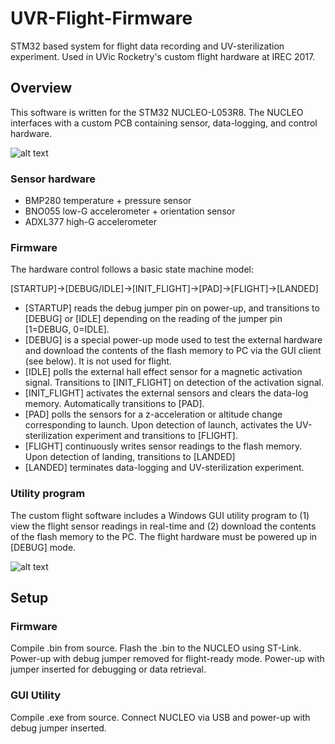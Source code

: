 # UVR-Flight-Firmware

STM32 based system for flight data recording and UV-sterilization experiment. Used in UVic Rocketry's custom flight hardware at IREC 2017.

## Overview
This software is written for the STM32 NUCLEO-L053R8. The NUCLEO interfaces with a custom PCB containing sensor, data-logging, and control hardware. 

![alt text](http://i.imgur.com/UvqYlsa.jpg)

### Sensor hardware
* BMP280 temperature + pressure sensor
* BNO055 low-G accelerometer + orientation sensor
* ADXL377 high-G accelerometer

### Firmware
The hardware control follows a basic state machine model:

[STARTUP]->[DEBUG/IDLE]->[INIT_FLIGHT]->[PAD]->[FLIGHT]->[LANDED]

* [STARTUP] reads the debug jumper pin on power-up, and transitions to [DEBUG] or [IDLE] depending on the reading of the jumper pin [1=DEBUG, 0=IDLE].
* [DEBUG] is a special power-up mode used to test the external hardware and download the contents of the flash memory to PC via the GUI client (see below).  It is not used for flight.
* [IDLE] polls the external hall effect sensor for a magnetic activation signal. Transitions to [INIT_FLIGHT] on detection of the activation signal.
* [INIT_FLIGHT] activates the external sensors and clears the data-log memory. Automatically transitions to [PAD].
* [PAD] polls the sensors for a z-acceleration or altitude change corresponding to launch. Upon detection of launch, activates the UV-sterilization experiment and transitions to [FLIGHT].
* [FLIGHT] continuously writes sensor readings to the flash memory. Upon detection of landing, transitions to [LANDED]
* [LANDED] terminates data-logging and UV-sterilization experiment. 

### Utility program
The custom flight software includes a Windows GUI utility program to (1) view the flight sensor readings in real-time and (2) download the contents of the flash memory to the PC. The flight hardware must be powered up in [DEBUG] mode.

![alt text](http://i.imgur.com/FNl8FKY.jpg)

## Setup

### Firmware

Compile .bin from source. Flash the .bin to the NUCLEO using ST-Link. Power-up with debug jumper removed for flight-ready mode. Power-up with jumper inserted for debugging or data retrieval.

### GUI Utility

Compile .exe from source. Connect NUCLEO via USB and power-up with debug jumper inserted.
